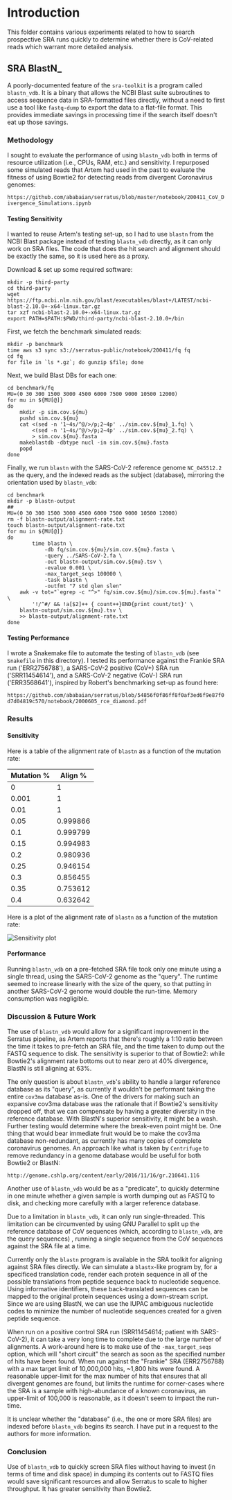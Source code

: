 # Introduction

This folder contains various experiments related to how to search
prospective SRA runs quickly to determine whether there is CoV-related
reads which warrant more detailed analysis.

## SRA BlastN_

A poorly-documented feature of the `sra-toolkit` is a program called
`blastn_vdb`. It is a binary that allows the NCBI Blast suite
subroutines to access sequence data in SRA-formatted files directly,
without a need to first use a tool like `fastq-dump` to export the
data to a flat-file format. This provides immediate savings in
processing time if the search itself doesn't eat up those savings.

### Methodology

I sought to evaluate the performance of using `blastn_vdb` both in
terms of resource utilization (i.e., CPUs, RAM, etc.) and
sensitivity. I repurposed some simulated reads that Artem had used in
the past to evaluate the fitness of using Bowtie2 for detecting
reads from divergent Coronavirus genomes:

`https://github.com/ababaian/serratus/blob/master/notebook/200411_CoV_Divergence_Simulations.ipynb`

#### Testing Sensitivity

I wanted to reuse Artem's testing set-up, so I had to use `blastn`
from the NCBI Blast package instead of testing `blastn_vdb` directly,
as it can only work on SRA files. The code that does the hit search
and alignment should be exactly the same, so it is used here as a
proxy.

Download & set up some required software:

```shell
mkdir -p third-party
cd third-party
wget https://ftp.ncbi.nlm.nih.gov/blast/executables/blast+/LATEST/ncbi-blast-2.10.0+-x64-linux.tar.gz
tar xzf ncbi-blast-2.10.0+-x64-linux.tar.gz
export PATH=$PATH:$PWD/third-party/ncbi-blast-2.10.0+/bin
```

First, we fetch the benchmark simulated reads:
```shell
mkdir -p benchmark
time aws s3 sync s3://serratus-public/notebook/200411/fq fq
cd fq
for file in `ls *.gz`; do gunzip $file; done
```

Next, we build Blast DBs for each one:
```shell
cd benchmark/fq
MU=(0 30 300 1500 3000 4500 6000 7500 9000 10500 12000)
for mu in ${MU[@]}
do
	mkdir -p sim.cov.${mu}
	pushd sim.cov.${mu}
	cat <(sed -n '1~4s/^@/>/p;2~4p' ../sim.cov.${mu}_1.fq) \
	    <(sed -n '1~4s/^@/>/p;2~4p' ../sim.cov.${mu}_2.fq) \
	    > sim.cov.${mu}.fasta
	makeblastdb -dbtype nucl -in sim.cov.${mu}.fasta
	popd
done	
```

Finally, we run `blastn` with the SARS-CoV-2 reference genome
`NC_045512.2` as the query, and the indexed reads as the subject
(database), mirroring the orientation used by `blastn_vdb`:

```shell
cd benchmark
mkdir -p blastn-output
## 
MU=(0 30 300 1500 3000 4500 6000 7500 9000 10500 12000)
rm -f blastn-output/alignment-rate.txt
touch blastn-output/alignment-rate.txt
for mu in ${MU[@]}
do
        time blastn \
            -db fq/sim.cov.${mu}/sim.cov.${mu}.fasta \
            -query ../SARS-CoV-2.fa \
            -out blastn-output/sim.cov.${mu}.tsv \
            -evalue 0.001 \
            -max_target_seqs 100000 \
            -task blastn \
            -outfmt "7 std qlen slen"
    awk -v tot="`egrep -c "^>" fq/sim.cov.${mu}/sim.cov.${mu}.fasta`" \
    	'!/^#/ && !a[$2]++ { count++}END{print count/tot}' \
	blastn-output/sim.cov.${mu}.tsv \
	>> blastn-output/alignment-rate.txt
done
```

#### Testing Performance

I wrote a Snakemake file to automate the testing of `blastn_vdb` (see
`Snakefile` in this directory). I tested its performance against the
Frankie SRA run ('ERR2756788'), a SARS-CoV-2 positive (CoV+) SRA run
('SRR11454614'), and a SARS-CoV-2 negative (CoV-) SRA run
('ERR3568641'), inspired by Robert's benchmarking set-up as found
here:

`https://github.com/ababaian/serratus/blob/54856f0f86ff8f0af3ed6f9e87f0d7d04819c570/notebook/2000605_rce_diamond.pdf`

### Results

#### Sensitivity

Here is a table of the alignment rate of `blastn` as a function of the
mutation rate:


Mutation % | Align %
--- | ---
0 | 1
0.001 | 1
0.01 | 1
0.05 | 0.999866
0.1 |  0.999799
0.15 | 0.994983
0.2 |  0.980936
0.25 | 0.946154
0.3 |  0.856455
0.35 | 0.753612
0.4 |  0.632642


Here is a plot of the alignment rate of `blastn` as a function of the
mutation rate:

![Sensitivity plot](ali)

#### Performance

Running `blastn_vdb` on a pre-fetched SRA file took only one minute
using a single thread, using the SARS-CoV-2 genome as the
"query". The runtime seemed to increase linearly with the size of the
query, so that putting in another SARS-CoV-2 genome would double the
run-time. Memory consumption was negligible.


### Discussion & Future Work

The use of `blastn_vdb` would allow for a significant improvement in
the Serratus pipeline, as Artem reports that there's roughly a 1:10
ratio between the time it takes to pre-fetch an SRA file, and the time
taken to dump out the FASTQ sequence to disk. The sensitivity is
superior to that of Bowtie2: while Bowtie2's alignment rate bottoms
out to near zero at 40% divergence, BlastN is still aligning at 63%.

The only question is about `blastn_vdb`'s ability to handle a larger
reference database as its "query", as currently it wouldn't be
performant taking the entire `cov3ma` database as-is. One of the
drivers for making such an expansive cov3ma database was the rationale
that if Bowtie2's sensitivity dropped off, that we can compensate by
having a greater diversity in the reference database. With BlastN's
superior sensitivity, it might be a wash. Further testing would
determine where the break-even point might be. One thing that would
bear immediate fruit would be to make the cov3ma database
non-redundant, as currently has many copies of complete coronavirus
genomes. An approach like what is taken by `Centrifuge` to remove
redundancy in a genome database would be useful for both Bowtie2 or
BlastN:

`http://genome.cshlp.org/content/early/2016/11/16/gr.210641.116`

Another use of `blastn_vdb` would be as a "predicate", to quickly
determine in one minute whether a given sample is worth dumping out as
FASTQ to disk, and checking more carefully with a larger reference
database.

Due to a limitation in `blastn_vdb`, it can only run
single-threaded. This limitation can be circumvented by using GNU
Parallel to split up the reference database of CoV sequences (which,
according to `blastn_vdb`, are the query sequences) , running a single
sequence from the CoV sequences against the SRA file at a time.

Currently only the `blastn` program is available in the SRA toolkit
for aligning against SRA files directly. We can simulate a
`blastx`-like program by, for a specificed translation code, render
each protein sequence in all of the possible translations from peptide
sequence back to nucleotide sequence. Using informative identifiers,
these back-translated sequences can be mapped to the original protein
sequences using a down-stream script. Since we are using BlastN, we
can use the IUPAC ambiguous nucleotide codes to minimize the number of
nucleotide sequences created for a given peptide sequence.

When run on a positive control SRA run (SRR11454614; patient with
SARS-CoV-2), it can take a very long time to complete due to the large
number of alignments. A work-around here is to make use of the
`-max_target_seqs` option, which will "short circuit" the search as
soon as the specified number of hits have been found. When run against
the "Frankie" SRA (ERR2756788) with a max target limit of 10,000,000
hits, ~1,800 hits were found. A reasonable upper-limit for the max
number of hits that ensures that all divergent genomes are found, but
limits the runtime for corner-cases where the SRA is a sample with
high-abundance of a known coronavirus, an upper-limit of 100,000 is
reasonable, as it doesn't seem to impact the run-time.

It is unclear whether the "database" (i.e., the one or more SRA files)
are indexed before `blastn_vdb` begins its search. I have put in a
request to the authors for more information.

### Conclusion

Use of `blastn_vdb` to quickly screen SRA files without having to
invest (in terms of time and disk space) in dumping its contents out
to FASTQ files would save significant resources and allow Serratus to
scale to higher throughput. It has greater sensitivity than Bowtie2.
